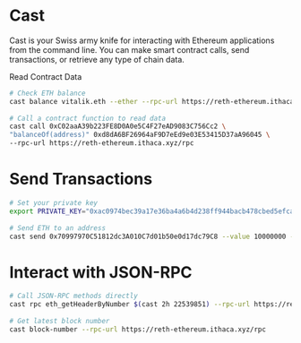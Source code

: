 # Cast
Cast is your Swiss army knife for interacting with Ethereum applications from the command line. You can make smart contract calls, send transactions, or retrieve any type of chain data.

Read Contract Data
```bash
# Check ETH balance
cast balance vitalik.eth --ether --rpc-url https://reth-ethereum.ithaca.xyz/rpc
 
# Call a contract function to read data
cast call 0xC02aaA39b223FE8D0A0e5C4F27eAD9083C756Cc2 \
"balanceOf(address)" 0xd8dA6BF26964aF9D7eEd9e03E53415D37aA96045 \
--rpc-url https://reth-ethereum.ithaca.xyz/rpc
```
# Send Transactions

```bash
# Set your private key
export PRIVATE_KEY="0xac0974bec39a17e36ba4a6b4d238ff944bacb478cbed5efcae784d7bf4f2ff80"
 
# Send ETH to an address
cast send 0x70997970C51812dc3A010C7d01b50e0d17dc79C8 --value 10000000 --private-key $PRIVATE_KEY
```

# Interact with JSON-RPC

```bash
# Call JSON-RPC methods directly
cast rpc eth_getHeaderByNumber $(cast 2h 22539851) --rpc-url https://reth-ethereum.ithaca.xyz/rpc
 
# Get latest block number
cast block-number --rpc-url https://reth-ethereum.ithaca.xyz/rpc
```
